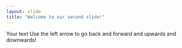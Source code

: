 ```yaml
---
layout: slide
title: "Welcome to our second slide!"
---
```

Your text
Use the left arrow to go back and forward and upwards and downwards!
